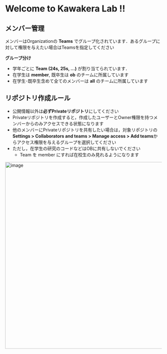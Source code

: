 # Welcome to Kawakera Lab !!

## メンバー管理
メンバーはOrganizationの **Teams** でグループ化されています．あるグループに対して権限を与えたい場合はTeamsを指定してください

**グループ分け**
- 学年ごとに **Team (24s, 25s, ...)** が割り当てられています．
- 在学生は **member**, 既卒生は **ob** のチームに所属しています
- 在学生･既卒生含めて全てのメンバーは **all** のチームに所属しています

## リポジトリ作成ルール
- 公開情報以外は**必ずPrivateリポジトリ**にしてください
- Privateリポジトリを作成すると，作成したユーザーとOwner権限を持つメンバーからのみアクセスできる状態になります
- 他のメンバーにPrivateリポジトリを共有したい場合は，対象リポジトリの**Settings > Collaborators and teams > Manage access > Add teams**からアクセス権限を与えるグループを選択してください
- ただし，在学生の研究のコードなどはOBに共有しないでください
  - Team を member にすれば在校生のみ見れるようになります

<img width="600" alt="image" src="https://github.com/kawakera-lab/.github/assets/74246282/148e1101-04a2-47e8-ae07-5dfa9c4c3f98">
